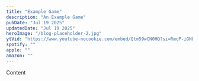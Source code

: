 ```yaml
---
title: "Example Game"
description: "An Example Game"
pubDate: "Jul 19 2025"
updatedDate: "Jul 19 2025"
heroImage: "/blog-placeholder-2.jpg"
ytVid: "https://www.youtube-nocookie.com/embed/Qtm59wCN0HQ?si=RmcP-iGNL-WLeLRw"
spotify: ""
apple: ""
amazon: ""
---
```


Content